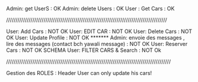 Admin: get UserS : OK
Admin: delete Users : OK
User : Get Cars : OK

//////////////////////////////////////////////////////////////////////////////////////

User: Add Cars : NOT OK
User: EDIT CAR : NOT OK
User: Delete Cars : NOT OK
User: Update Profile : NOT OK
        *******
Admin: envoie des messages , lire des messages (contact bch yawali message) : NOT OK
User: Reserver Cars : NOT OK SCHEMA
User: FILTER CARS & Search : NOT Ok

////////////////////////////////////////////////////////////////////////////////////////

Gestion des ROLES : Header
User can only update his cars!
